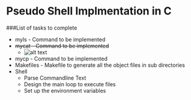 # Pseudo Shell Implmentation in C


###List of tasks to complete
* myls - Command to be implemented
* ~~mycat - Command to be implemented~~
    * ![alt text](https://github.com/sangm/sangsch/img/mycat.png "Demonstration of mycat")
* mycp - Command to be implemented
* Makefiles - Makefile to generate all the object files in sub directories
* Shell
    * Parse Commandline Text
    * Design the main loop to execute files
    * Set up the environment variables
